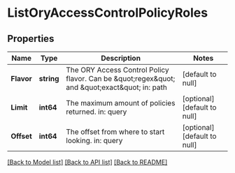 # ListOryAccessControlPolicyRoles

## Properties
Name | Type | Description | Notes
------------ | ------------- | ------------- | -------------
**Flavor** | **string** | The ORY Access Control Policy flavor. Can be \&quot;regex\&quot; and \&quot;exact\&quot;  in: path | [default to null]
**Limit** | **int64** | The maximum amount of policies returned.  in: query | [optional] [default to null]
**Offset** | **int64** | The offset from where to start looking.  in: query | [optional] [default to null]

[[Back to Model list]](../README.md#documentation-for-models) [[Back to API list]](../README.md#documentation-for-api-endpoints) [[Back to README]](../README.md)


